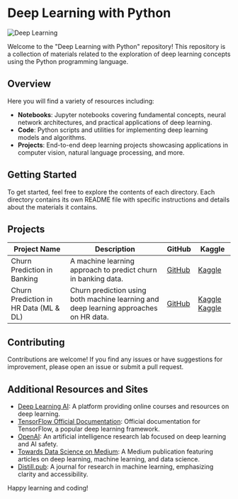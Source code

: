 # Deep Learning with Python

![Deep Learning](https://theoreticalecology.github.io/machinelearning/images/AI_ML_DL.png)

Welcome to the "Deep Learning with Python" repository! This repository is a collection of materials related to the exploration of deep learning concepts using the Python programming language.

## Overview

Here you will find a variety of resources including:

- **Notebooks**: Jupyter notebooks covering fundamental concepts, neural network architectures, and practical applications of deep learning.
- **Code**: Python scripts and utilities for implementing deep learning models and algorithms.
- **Projects**: End-to-end deep learning projects showcasing applications in computer vision, natural language processing, and more.

## Getting Started

To get started, feel free to explore the contents of each directory. Each directory contains its own README file with specific instructions and details about the materials it contains.

## Projects

| Project Name                              | Description                                | GitHub                                     | Kaggle                                       |
|-------------------------------------------|--------------------------------------------|--------------------------------------------------------|-------------------------------------------------------|
| Churn Prediction in Banking               | A machine learning approach to predict churn in banking data. | [GitHub](https://github.com/huseyincenik/deep_learning/tree/main/Projects/churn_prediction_in_banking) | [Kaggle](https://www.kaggle.com/code/huseyincenik/churn-prediction-in-banking-deep-learning-approach) |
| Churn Prediction in HR Data (ML & DL)     | Churn prediction using both machine learning and deep learning approaches on HR data. | [GitHub](https://github.com/huseyincenik/deep_learning/tree/main/Projects/churn_prediction_in_hr_data_ml_dl_approach) | [Kaggle](https://www.kaggle.com/code/osmanerkekol/hr-churn-prediction-using-ml) [Kaggle](https://www.kaggle.com/code/gizemsahinkaya/hr-churn-analysis-using-dl) |

## Contributing

Contributions are welcome! If you find any issues or have suggestions for improvement, please open an issue or submit a pull request.

## Additional Resources and Sites

- [Deep Learning AI](https://www.deeplearning.ai/): A platform providing online courses and resources on deep learning.
- [TensorFlow Official Documentation](https://www.tensorflow.org/): Official documentation for TensorFlow, a popular deep learning framework.
- [OpenAI](https://www.openai.com/): An artificial intelligence research lab focused on deep learning and AI safety.
- [Towards Data Science on Medium](https://towardsdatascience.com/): A Medium publication featuring articles on deep learning, machine learning, and data science.
- [Distill.pub](https://distill.pub/): A journal for research in machine learning, emphasizing clarity and accessibility.

Happy learning and coding!

